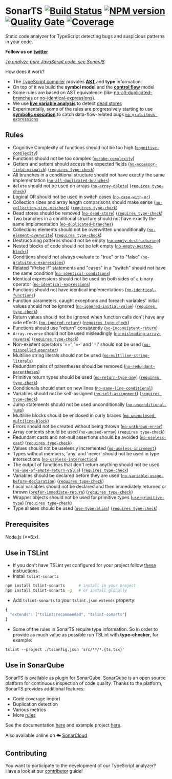 # SonarTS [![Build Status](https://travis-ci.org/SonarSource/SonarTS.svg?branch=master)](https://travis-ci.org/SonarSource/SonarTS) [![NPM version](https://badge.fury.io/js/tslint-sonarts.svg)](http://badge.fury.io/js/tslint-sonarts) [![Quality Gate](https://next.sonarqube.com/sonarqube/api/badges/gate?key=sonarts)](https://next.sonarqube.com/sonarqube/dashboard?id=sonarts) [![Coverage](https://next.sonarqube.com/sonarqube/api/badges/measure?key=sonarts&metric=coverage)](https://next.sonarqube.com/sonarqube/component_measures/domain/Coverage?id=sonarts)

Static code analyzer for TypeScript detecting bugs and suspicious patterns in your code.

**Follow us on [twitter](https://twitter.com/sonardash)** <br>

_[To analyze pure JavaScript code, see SonarJS](https://github.com/SonarSource/sonarjs)_

How does it work?

* The [TypeScript compiler](https://github.com/Microsoft/TypeScript/wiki/Using-the-Compiler-API) provides [**AST**](https://en.wikipedia.org/wiki/Abstract_syntax_tree) and **type** information
* On top of it we build the **symbol model** and the [**control flow**](https://en.wikipedia.org/wiki/Control_flow_graph) model
* Some rules are based on AST equivalence (like [no-all-duplicated-branches][`no-all-duplicated-branches`] or [no-identical-expressions][`no-identical-expressions`]).
* We use **[live variable analysis](https://en.wikipedia.org/wiki/Live_variable_analysis)** to detect [dead stores][`no-dead-store`]
* Experimentally, some of the rules are progressively starting to use **[symbolic execution](https://en.wikipedia.org/wiki/Symbolic_execution)** to catch data-flow-related bugs [`no-gratuitous-expressions`]

## Rules

* Cognitive Complexity of functions should not be too high ([`cognitive-complexity`])
* Functions should not be too complex ([`mccabe-complexity`])
* Getters and setters should access the expected fields ([`no-accessor-field-mismatch`]) ([`requires type-check`])
* All branches in a conditional structure should not have exactly the same implementation ([`no-all-duplicated-branches`])
* `delete` should not be used on arrays ([`no-array-delete`]) ([`requires type-check`])
* Logical OR should not be used in switch cases ([`no-case-with-or`])
* Collection sizes and array length comparisons should make sense ([`no-collection-size-mischeck`]) ([`requires type-check`])
* Dead stores should be removed ([`no-dead-store`]) ([`requires type-check`])
* Two branches in a conditional structure should not have exactly the same implementation ([`no-duplicated-branches`])
* Collections elements should not be overwritten unconditionally ([`no-element-overwrite`]) ([`requires type-check`])
* Destructuring patterns should not be empty ([`no-empty-destructuring`])
* Nested blocks of code should not be left empty ([`no-empty-nested-blocks`])
* Conditions should not always evaluate to "true" or to "false" ([`no-gratuitous-expressions`])
* Related "if/else if" statements and "cases" in a "switch" should not have the same condition ([`no-identical-conditions`])
* Identical expressions should not be used on both sides of a binary operator ([`no-identical-expressions`])
* Functions should not have identical implementations ([`no-identical-functions`])
* Function parameters, caught exceptions and foreach variables' initial values should not be ignored ([`no-ignored-initial-value`]) ([`requires type-check`])
* Return values should not be ignored when function calls don't have any side effects ([`no-ignored-return`]) ([`requires type-check`])
* Functions should use "return" consistently ([`no-inconsistent-return`])
* `Array.reverse` should not be used misleadingly ([`no-misleading-array-reverse`]) ([`requires type-check`])
* Non-existent operators '=+', '=-' and '=!' should not be used ([`no-misspelled-operator`])
* Multiline string literals should not be used ([`no-multiline-string-literals`])
* Redundant pairs of parentheses should be removed ([`no-redundant-parentheses`])
* Primitive return types should be used ([`no-return-type-any`]) ([`requires type-check`])
* Conditionals should start on new lines ([`no-same-line-conditional`])
* Variables should not be self-assigned ([`no-self-assignment`]) ([`requires type-check`])
* Jump statements should not be used unconditionally ([`no-unconditional-jump`])
* Multiline blocks should be enclosed in curly braces ([`no-unenclosed-multiline-block`])
* Errors should not be created without being thrown ([`no-unthrown-error`])
* Array contents should be used ([`no-unused-array`]) ([`requires type-check`])
* Redundant casts and not-null assertions should be avoided ([`no-useless-cast`]) ([`requires type-check`])
* Values should not be uselessly incremented ([`no-useless-increment`])
* Types without members, 'any' and 'never' should not be used in type intersections ([`no-useless-intersection`])
* The output of functions that don't return anything should not be used ([`no-use-of-empty-return-value`]) ([`requires type-check`])
* Variables should be declared before they are used ([`no-variable-usage-before-declaration`]) ([`requires type-check`])
* Local variables should not be declared and then immediately returned or thrown ([`prefer-immediate-return`]) ([`requires type-check`])
* Wrapper objects should not be used for primitive types ([`use-primitive-type`]) ([`requires type-check`])
* Type aliases should be used ([`use-type-alias`]) ([`requires type-check`])

[`cognitive-complexity`]: ./sonarts-core/docs/rules/cognitive-complexity.md
[`mccabe-complexity`]: ./sonarts-core/docs/rules/mccabe-complexity.md
[`no-accessor-field-mismatch`]: ./sonarts-core/docs/rules/no-accessor-field-mismatch.md
[`no-all-duplicated-branches`]: ./sonarts-core/docs/rules/no-all-duplicated-branches.md
[`no-array-delete`]: ./sonarts-core/docs/rules/no-array-delete.md
[`no-case-with-or`]: ./sonarts-core/docs/rules/no-case-with-or.md
[`no-collection-size-mischeck`]: ./sonarts-core/docs/rules/no-collection-size-mischeck.md
[`no-dead-store`]: ./sonarts-core/docs/rules/no-dead-store.md
[`no-duplicated-branches`]: ./sonarts-core/docs/rules/no-duplicated-branches.md
[`no-element-overwrite`]: sonarts-core/docs/rules/no-element-overwrite.md
[`no-empty-destructuring`]: ./sonarts-core/docs/rules/no-empty-destructuring.md
[`no-empty-nested-blocks`]: ./sonarts-core/docs/rules/no-empty-nested-blocks.md
[`no-gratuitous-expressions`]: ./sonarts-core/docs/rules/no-gratuitous-expressions.md
[`no-identical-conditions`]: ./sonarts-core/docs/rules/no-identical-conditions.md
[`no-identical-expressions`]: ./sonarts-core/docs/rules/no-identical-expressions.md
[`no-identical-functions`]: ./sonarts-core/docs/rules/no-identical-functions.md
[`no-ignored-initial-value`]: ./sonarts-core/docs/rules/no-ignored-initial-value.md
[`no-ignored-return`]: ./sonarts-core/docs/rules/no-ignored-return.md
[`no-inconsistent-return`]: ./sonarts-core/docs/rules/no-inconsistent-return.md
[`no-misleading-array-reverse`]: ./sonarts-core/docs/rules/no-misleading-array-reverse.md
[`no-misspelled-operator`]: ./sonarts-core/docs/rules/no-misspelled-operator.md
[`no-multiline-string-literals`]: ./sonarts-core/docs/rules/no-multiline-string-literals.md
[`no-redundant-parentheses`]: ./sonarts-core/docs/rules/no-redundant-parentheses.md
[`no-return-type-any`]: ./sonarts-core/docs/rules/no-return-type-any.md
[`no-same-line-conditional`]: ./sonarts-core/docs/rules/no-same-line-conditional.md
[`no-self-assignment`]: ./sonarts-core/docs/rules/no-self-assignment.md
[`no-unconditional-jump`]: ./sonarts-core/docs/rules/no-unconditional-jump.md
[`no-unenclosed-multiline-block`]: ./sonarts-core/docs/rules/no-unenclosed-multiline-block.md
[`no-unthrown-error`]: ./sonarts-core/docs/rules/no-unthrown-error.md
[`no-unused-array`]: ./sonarts-core/docs/rules/no-unused-array.md
[`no-useless-cast`]: ./sonarts-core/docs/rules/no-useless-cast.md
[`no-useless-increment`]: ./sonarts-core/docs/rules/no-useless-increment.md
[`no-useless-intersection`]: ./sonarts-core/docs/rules/no-useless-intersection.md
[`no-use-of-empty-return-value`]: ./sonarts-core/docs/rules/no-use-of-empty-return-value.md
[`no-variable-usage-before-declaration`]: ./sonarts-core/docs/rules/no-variable-usage-before-declaration.md
[`prefer-immediate-return`]: ./sonarts-core/docs/rules/prefer-immediate-return.md
[`use-primitive-type`]: ./sonarts-core/docs/rules/use-primitive-type.md
[`use-type-alias`]: ./sonarts-core/docs/rules/use-type-alias.md

[`requires type-check`]: https://palantir.github.io/tslint/usage/type-checking/

## Prerequisites

Node.js (>=6.x).

## Use in TSLint

* If you don't have TSLint yet configured for your project follow [these instructions](https://github.com/palantir/tslint#installation--usage).
* Install `tslint-sonarts`

```sh
npm install tslint-sonarts      # install in your project
npm install tslint-sonarts -g   # or install globally
```

* Add `tslint-sonarts` to your `tslint.json` `extends` property:

```javascript
{
  "extends": ["tslint:recommended", "tslint-sonarts"]
}
```

* Some of the rules in SonarTS require type information. So in order to provide as much value as possible run TSLint with **type-checker**, for example:

```
tslint --project ./tsconfig.json 'src/**/*.{ts,tsx}'
```

## Use in SonarQube

SonarTS is available as plugin for SonarQube. [SonarQube](https://www.sonarqube.org/) is an open source platform for continuous inspection of code quality.
Thanks to the platform, SonarTS provides additional features:

* Code coverage import
* Duplication detection
* Various metrics
* More [rules](https://rules.sonarsource.com/typescript)

See the documentation [here](https://docs.sonarqube.org/display/PLUG/SonarTS) and example project [here](https://github.com/SonarSource/SonarTS-example/).

Also available online on :cloud: [SonarCloud](https://sonarcloud.io/)

## Contributing

You want to participate to the development of our TypeScript analyzer?
Have a look at our [contributor](./CONTRIBUTING.md) guide!

